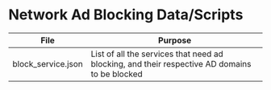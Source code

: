 # Network Ad Blocking Data/Scripts

| File | Purpose |
| ---- | ------- |
| block_service.json | List of all the services that need ad blocking, and their respective AD domains to be blocked |